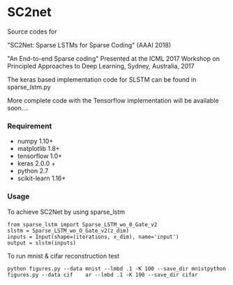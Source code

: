 # SC2net
Source codes for 

"SC2Net: Sparse LSTMs for Sparse Coding" (AAAI 2018)

"An End-to-end Sparse coding" Presented at the ICML 2017 Workshop on Principled Approaches
to Deep Learning, Sydney, Australia, 2017

The keras based implementation code for SLSTM can be found in sparse_lstm.py 

More complete code with the Tensorflow implementation will be available soon....


### Requirement
 * numpy 1.10+
 * matplotlib 1.8+
 * tensorflow 1.0+
 * keras 2.0.0 +
 * python 2.7
 * scikit-learn 1.16+
 
 
### Usage
To achieve SC2Net by using sparse_lstm

    from sparse_lstm import Sparse_LSTM_wo_0_Gate_v2
    slstm = Sparse_LSTM_wo_O_Gate_v2(z_dim)
    inputs = Input(shape=(iterations, x_dim), name='input')
    output = slstm(inputs)

To run mnist & cifar reconstruction test

    python figures.py --data mnist --lmbd .1 -K 100 --save_dir mnistpython figures.py --data cif    ar --lmbd .1 -K 100 --save_dir cifar

